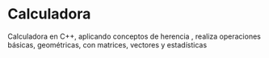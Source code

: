 # Calculadora
Calculadora en C++, aplicando conceptos de herencia , realiza operaciones básicas, geométricas, con matrices, vectores y estadísticas
